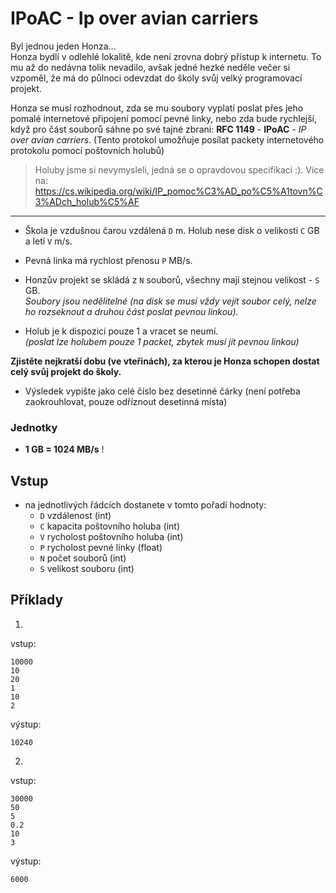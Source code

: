 <!-- why not compute bandwidth of a homing pigeon? -->
# IPoAC - Ip over avian carriers
Byl jednou jeden Honza...
\
Honza bydlí v odlehlé lokalitě, kde není zrovna dobrý přístup k internetu. To mu až do nedávna tolik nevadilo, avšak jedné hezké neděle večer si vzpoměl, že má do půlnoci odevzdat do školy svůj velký programovací projekt.

Honza se  musí rozhodnout, zda se mu soubory vyplatí poslat přes jeho pomalé internetové připojení pomocí pevné linky, nebo zda bude rychlejší, když pro část souborů sáhne po své tajné zbrani: **RFC 1149** - **IPoAC** - *IP over avian carriers*. (Tento protokol umožňuje posílat packety internetového protokolu pomocí poštovních holubů)
> Holuby jsme si nevymysleli, jedná se o opravdovou specifikaci :). Více na: https://cs.wikipedia.org/wiki/IP_pomoc%C3%AD_po%C5%A1tovn%C3%ADch_holub%C5%AF

---

- Škola je vzdušnou čarou vzdálená `D` m. Holub nese disk o velikosti `C` GB a letí `V` m/s.

- Pevná linka má rychlost přenosu `P` MB/s.

- Honzův projekt se skládá z `N` souborů, všechny mají stejnou velikost - `S` GB. 
    \
    *Soubory jsou nedělitelné (na disk se musí vždy vejít soubor celý, nelze ho rozseknout a druhou část poslat pevnou linkou).*

- Holub je k dispozici pouze 1 a vracet se neumí. \
    *(poslat lze holubem pouze 1 packet, zbytek musí jít pevnou linkou)*
<!-- - Když holub dolédtne do školy, odevzdá disk, otočí se a poletí stále stejnou rychlostí na zpátek. Tam ho může honza opět vyslat s dalšími soubory. -->

**Zjistěte nejkratší dobu (ve vteřinách), za kterou je Honza schopen dostat celý svůj projekt do školy.**

- Výsledek vypište jako celé číslo bez desetinné čárky (není potřeba zaokrouhlovat, pouze odříznout desetinná místa)

### Jednotky
- **1 GB = 1024 MB/s** !

## Vstup
- na jednotlivých řádcích dostanete v tomto pořadí hodnoty:
    - `D` vzdálenost (int)
    - `C` kapacita poštovního holuba (int)
    - `V` rycholost poštovního holuba (int)
    - `P` rycholost pevné linky (float)
    - `N` počet souborů (int)
    - `S` velikost souboru (int)


## Příklady
1)
vstup:
```
10000
10
20
1
10
2
```
výstup:
```
10240
```

2)
vstup:
```
30000
50
5
0.2
10
3
```
výstup:
```
6000
```

